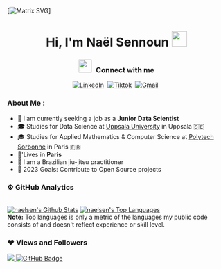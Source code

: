 [![Matrix SVG](https://raw.githubusercontent.com/rodrigograca31/rodrigograca31/master/matrix.svg)]

<h1 align="center">Hi, I'm Naël Sennoun <img src="https://media.giphy.com/media/hvRJCLFzcasrR4ia7z/giphy.gif" width="35"></h1>
<h3 align="center" > <img src="https://media.giphy.com/media/iY8CRBdQXODJSCERIr/giphy.gif" width="30" height="30" style="margin-right: 10px;">Connect with me</h3>

<p align="center">
<a href="https://www.linkedin.com/in/nael-sennoun/"><img src="https://img.shields.io/badge/LinkedIn-0077B5?style=for-the-badge&logo=linkedin&logoColor=white" alt="LinkedIn"/></a>&nbsp;
<a href="https://www.tiktok.com/@iartnft/"><img src="https://img.shields.io/badge/TikTok-000000?style=for-the-badge&logo=tiktok&logoColor=white" alt="Tiktok"/></a>&nbsp;
<a href="mailto:nael.sennoun@gmail.com"><img src="https://img.shields.io/badge/Gmail-D14836?style=for-the-badge&logo=gmail&logoColor=white" alt="Gmail"/></a>&nbsp;
</p>

### About Me :

- 💼 I am currently seeking a job as a **Junior Data Scientist**
- 🎓 Studies for Data Science at [Uppsala University](https://www.uu.se/en) in Uppsala 🇸🇪
- 🎓 Studies for Applied Mathematics & Computer Science at [Polytech Sorbonne](https://www.polytech.sorbonne-universite.fr/) in  Paris 🇫🇷
- 🏡'Lives in **Paris**
- 🥋 I am a Brazilian jiu-jitsu practitioner
- 🎯 2023 Goals: Contribute to Open Source projects

### ⚙️ GitHub Analytics

<br/>
    <a href="https://github.com/naelsen/github-readme-stats"><img alt="naelsen's Github Stats" src="https://github-readme-stats.vercel.app/api?username=naelsen&show_icons=true&count_private=true&theme=react&hide_border=true&bg_color=0D1117" /></a>
  <a href="https://github.com/naelsen/github-readme-stats"><img alt="naelsen's Top Languages" src="https://github-readme-stats.vercel.app/api/top-langs/?username=naelsen&langs_count=8&count_private=true&layout=compact&theme=react&hide_border=true&bg_color=0D1117" /></a>
  <br/>
  <b>Note:</b> Top languages is only a metric of the languages my public code consists of and doesn't reflect experience or skill level.

### ❤ Views and Followers

<a href="https://github.com/naelsen/github-profile-views-counter">
    <img src="https://komarev.com/ghpvc/?username=naelsen">
</a>
<a href="https://github.com/naelsen?tab=followers"><img src="https://img.shields.io/github/followers/naelsen?label=Followers&style=social" alt="GitHub Badge"></a>
